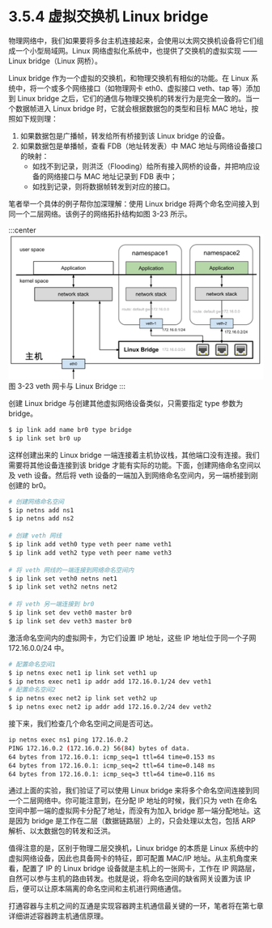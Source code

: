 # 3.5.4 虚拟交换机 Linux bridge

物理网络中，我们如果要将多台主机连接起来，会使用以太网交换机设备将它们组成一个小型局域网。Linux 网络虚拟化系统中，也提供了交换机的虚拟实现 —— Linux bridge（Linux 网桥）。

Linux bridge 作为一个虚拟的交换机，和物理交换机有相似的功能。在 Linux 系统中，将一个或多个网络接口（如物理网卡 eth0、虚拟接口 veth、tap 等）添加到 Linux bridge 之后，它们的通信与物理交换机的转发行为是完全一致的。当一个数据帧进入 Linux bridge 时，它就会根据数据包的类型和目标 MAC 地址，按照如下规则理：

1. 如果数据包是广播帧，转发给所有桥接到该 Linux bridge 的设备。
2. 如果数据包是单播帧，查看 FDB（地址转发表）中 MAC 地址与网络设备接口的映射：
	- 如找不到记录，则洪泛（Flooding）给所有接入网桥的设备，并把响应设备的网络接口与 MAC 地址记录到 FDB 表中；
	- 如找到记录，则将数据帧转发到对应的接口。


笔者举一个具体的例子帮你加深理解：使用 Linux bridge 将两个命名空间接入到同一个二层网络。该例子的网络拓扑结构如图 3-23 所示。

:::center
  ![](../assets/linux-bridge.svg)<br/>
 图 3-23 veth 网卡与 Linux Bridge
:::

创建 Linux bridge 与创建其他虚拟网络设备类似，只需要指定 type 参数为 bridge。

```bash
$ ip link add name br0 type bridge
$ ip link set br0 up
```

这样创建出来的 Linux bridge 一端连接着主机协议栈，其他端口没有连接。我们需要将其他设备连接到该 bridge 才能有实际的功能。下面，创建网络命名空间以及 veth 设备。然后将 veth 设备的一端加入到网络命名空间内，另一端桥接到刚创建的 br0。

```bash
# 创建网络命名空间
$ ip netns add ns1
$ ip netns add ns2

# 创建 veth 网线
$ ip link add veth0 type veth peer name veth1
$ ip link add veth2 type veth peer name veth3

# 将 veth 网线的一端连接到网络命名空间内
$ ip link set veth0 netns net1
$ ip link set veth2 netns net2

# 将 veth 另一端连接到 br0
$ ip link set dev veth0 master br0
$ ip link set dev veth3 master br0
```

激活命名空间内的虚拟网卡，为它们设置 IP 地址，这些 IP 地址位于同一个子网 172.16.0.0/24 中。

```bash
# 配置命名空间1
$ ip netns exec net1 ip link set veth1 up
$ ip netns exec net1 ip addr add 172.16.0.1/24 dev veth1
# 配置命名空间2
$ ip netns exec net2 ip link set veth2 up
$ ip netns exec net2 ip addr add 172.16.0.2/24 dev veth2
```

接下来，我们检查几个命名空间之间是否可达。

```bash
ip netns exec ns1 ping 172.16.0.2
PING 172.16.0.2 (172.16.0.2) 56(84) bytes of data.
64 bytes from 172.16.0.1: icmp_seq=1 ttl=64 time=0.153 ms
64 bytes from 172.16.0.1: icmp_seq=2 ttl=64 time=0.148 ms
64 bytes from 172.16.0.1: icmp_seq=3 ttl=64 time=0.116 ms
```
通过上面的实验，我们验证了可以使用 Linux bridge 来将多个命名空间连接到同一个二层网络中。你可能注意到，在分配 IP 地址的时候，我们只为 veth 在命名空间中那一端的虚拟网卡分配了地址，而没有为加入 bridge 那一端分配地址。这是因为 bridge 是工作在二层（数据链路层）上的，只会处理以太包，包括 ARP 解析、以太数据包的转发和泛洪。

值得注意的是，区别于物理二层交换机，Linux bridge 的本质是 Linux 系统中的虚拟网络设备，因此也具备网卡的特征，即可配置 MAC/IP 地址。从主机角度来看，配置了 IP 的 Linux bridge 设备就是主机上的一张网卡，工作在 IP 网路层，自然可以参与主机的路由转发。也就是说，将命名空间的缺省网关设置为该 IP 后，便可以让原本隔离的命名空间和主机进行网络通信。

打通容器与主机之间的互通是实现容器跨主机通信最关键的一环，笔者将在第七章详细讲述容器跨主机通信原理。



